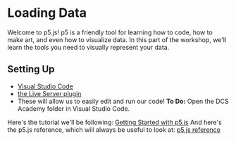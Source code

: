 # Loading Data

Welcome to p5.js! p5 is a friendly tool for learning how to code, how to make art, and even how to visualize data. In this part of the workshop, we'll learn the tools you need to visually represent your data.

## Setting Up
- [Visual Studio Code](https://code.visualstudio.com/download)
- [the Live Server plugin](https://marketplace.visualstudio.com/items?itemName=ritwickdey.LiveServer)
- These will allow us to easily edit and run our code!
**To Do:** Open the DCS Academy folder in Visual Studio Code. 

Here's the tutorial we'll be following: [Getting Started with p5.js](https://p5js.org/tutorials/get-started/) 
And here's the p5.js reference, which will always be useful to look at: [p5.js reference](https://p5js.org/reference/)
